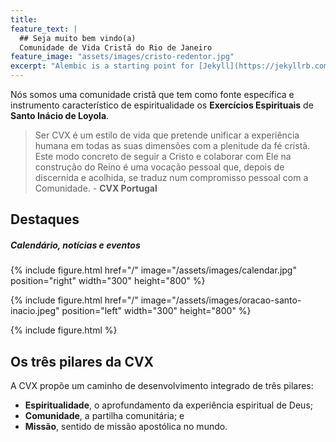 ```yaml
---
title:
feature_text: |
  ## Seja muito bem vindo(a)
  Comunidade de Vida Cristã do Rio de Janeiro
feature_image: "assets/images/cristo-redentor.jpg"
excerpt: "Alembic is a starting point for [Jekyll](https://jekyllrb.com/) projects. Rather than starting from scratch, this boilerplate is designed to get the ball rolling immediately. Install it, configure it, tweak it, push it."
---
```


Nós somos uma comunidade cristã que tem como fonte específica e instrumento característico de espiritualidade os **Exercícios Espirituais** de **Santo Inácio de Loyola**.

> Ser CVX é um estilo de vida que pretende unificar a experiência humana em todas as suas dimensões com a plenitude da fé cristã. Este modo concreto de seguir a Cristo e colaborar com Ele na construção do Reino é uma vocação pessoal que, depois de discernida e acolhida, se traduz num compromisso pessoal com a Comunidade. - **CVX Portugal**

## Destaques
##### Calendário, notícias e eventos

{% include figure.html href="/" image="/assets/images/calendar.jpg" position="right" width="300" height="800" %}

{% include figure.html href="/" image="/assets/images/oracao-santo-inacio.jpeg" position="left" width="300" height="800" %}

{% include figure.html %}

## Os três pilares da CVX

A CVX propõe um caminho de desenvolvimento integrado de três pilares:

- **Espiritualidade**, o aprofundamento da experiência espiritual de Deus;
- **Comunidade**,  a partilha comunitária; e
- **Missão**, sentido de missão apostólica no mundo.
